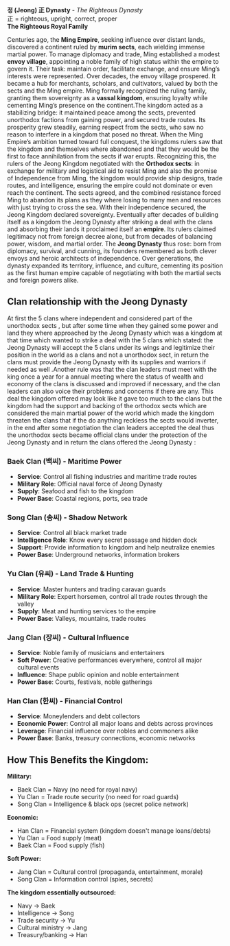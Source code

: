 **정 (Jeong) 正 Dynasty** - _The Righteous Dynasty_  
正 = righteous, upright, correct, proper  
**The Righteous Royal Family**

Centuries ago, the **Ming Empire**, seeking influence over distant lands, discovered a continent ruled by **murim sects**, each wielding immense martial power. To manage diplomacy and trade, Ming established a modest **envoy village**, appointing a noble family of high status within the empire to govern it. Their task: maintain order, facilitate exchange, and ensure Ming’s interests were represented. Over decades, the envoy village prospered. It became a hub for merchants, scholars, and cultivators, valued by both the sects and the Ming empire. Ming formally recognized the ruling family, granting them sovereignty as a **vassal kingdom**, ensuring loyalty while cementing Ming’s presence on the continent.The kingdom acted as a stabilizing bridge: it maintained peace among the sects, prevented unorthodox factions from gaining power, and secured trade routes. Its prosperity grew steadily, earning respect from the sects, who saw no reason to interfere in a kingdom that posed no threat. When the Ming Empire’s ambition turned toward full conquest, the kingdoms rulers saw that the kingdom and themselves where abandoned and that they would be the first to face annihilation from the sects if war erupts. Recognizing this, the rulers of the Jeong Kingdom negotiated with the **Orthodox sects**: in exchange for military and logistical aid to resist Ming and also the promise of Independence from Ming, the kingdom would provide ship designs, trade routes, and intelligence, ensuring the empire could not dominate or even reach the continent. The sects agreed, and the combined resistance forced Ming to abandon its plans as they where losing to many men and resources with just trying to cross the sea. With their independence secured, the Jeong Kingdom declared sovereignty. Eventually after decades of building itself as a kingdom the Jeong Dynasty after striking a deal with the clans and absorbing their lands it proclaimed itself an **empire**. Its rulers claimed legitimacy not from foreign decree alone, but from decades of balancing power, wisdom, and martial order.
The **Jeong Dynasty** thus rose: born from diplomacy, survival, and cunning, its founders remembered as both clever envoys and heroic architects of independence. Over generations, the dynasty expanded its territory, influence, and culture, cementing its position as the first human empire capable of negotiating with both the martial sects and foreign powers alike. 

## Clan relationship with the Jeong Dynasty
At first the 5 clans where independent and considered part of the unorthodox sects , but after some time when they gained some power and land they where approached by the Jeong Dynasty which was a kingdom at that time which wanted to strike a deal with the 5 clans which stated: the Jeong Dynasty will accept the 5 clans under its wings and legitimize their position in the world as a clans and not a unorthodox sect, in return the clans must provide the Jeong Dynasty with its supplies and warriors if needed as well .Another rule was that the clan leaders must meet with the king once a year for a annual meeting where the status of wealth and economy of the clans is discussed and improved if necessary, and the clan leaders can also voice their problems and concerns if there are any.
This deal the kingdom offered may look like it gave too much to the clans but the kingdom had the support and backing of the orthodox sects which are considered the main martial power of the world which made the kingdom threaten the clans that if the do anything reckless the sects would inverter, in the end after some negotiation the clan leaders accepted the deal thus the unorthodox sects became official clans under the protection of the Jeong Dynasty and in return the clans offered the Jeong Dynasty :
### **Baek Clan (백씨) - Maritime Power**
- **Service**: Control all fishing industries and maritime trade routes
- **Military Role**: Official naval force of Jeong Dynasty
- **Supply**: Seafood and fish to the kingdom
- **Power Base**: Coastal regions, ports, sea trade

### **Song Clan (송씨) - Shadow Network**
- **Service**: Control all black market trade
- **Intelligence Role**: Know every secret passage and hidden dock
- **Support**: Provide information to kingdom and help neutralize enemies
- **Power Base**: Underground networks, information brokers

### **Yu Clan (유씨) - Land Trade & Hunting**
- **Service**: Master hunters and trading caravan guards
- **Military Role**: Expert horsemen, control all trade routes through the valley
- **Supply**: Meat and hunting services to the empire
- **Power Base**: Valleys, mountains, trade routes

### **Jang Clan (장씨) - Cultural Influence**
- **Service**: Noble family of musicians and entertainers
- **Soft Power**: Creative performances everywhere, control all major cultural events
- **Influence**: Shape public opinion and noble entertainment
- **Power Base**: Courts, festivals, noble gatherings

### **Han Clan (한씨) - Financial Control**
- **Service**: Moneylenders and debt collectors
- **Economic Power**: Control all major loans and debts across provinces
- **Leverage**: Financial influence over nobles and commoners alike
- **Power Base**: Banks, treasury connections, economic networks
## **How This Benefits the Kingdom:**

**Military:**
- Baek Clan = Navy (no need for royal navy)
- Yu Clan = Trade route security (no need for road guards)
- Song Clan = Intelligence & black ops (secret police network)

**Economic:**
- Han Clan = Financial system (kingdom doesn't manage loans/debts)
- Yu Clan = Food supply (meat)
- Baek Clan = Food supply (fish)

**Soft Power:**
- Jang Clan = Cultural control (propaganda, entertainment, morale)
- Song Clan = Information control (spies, secrets)

**The kingdom essentially outsourced:**
- Navy → Baek
- Intelligence → Song
- Trade security → Yu
- Cultural ministry → Jang
- Treasury/banking → Han


